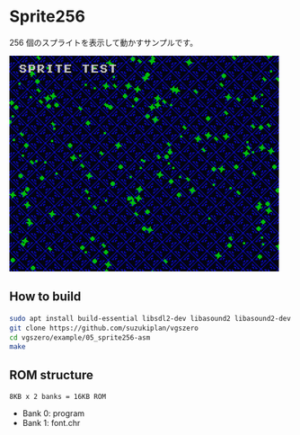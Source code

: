 # Sprite256

256 個のスプライトを表示して動かすサンプルです。

![preview](preview.png)

## How to build

```zsh
sudo apt install build-essential libsdl2-dev libasound2 libasound2-dev
git clone https://github.com/suzukiplan/vgszero
cd vgszero/example/05_sprite256-asm
make
```

## ROM structure

```
8KB x 2 banks = 16KB ROM
```

- Bank 0: program
- Bank 1: font.chr
